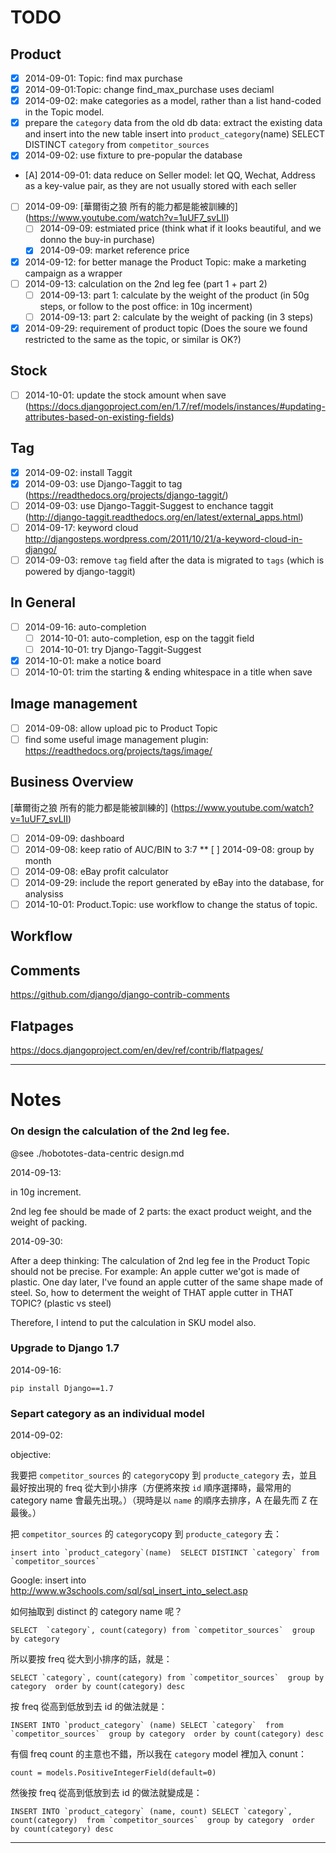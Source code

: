 # TODO

## Product
* [x] 2014-09-01: Topic: find max purchase
* [x] 2014-09-01:Topic: change find_max_purchase uses deciaml
* [x] 2014-09-02: make categories as a model, rather than a list hand-coded in the Topic model.
* [x] prepare the `category` data from the old db data: extract the existing data and insert into the new table
	insert into `product_category`(name)  SELECT DISTINCT `category` from `competitor_sources`
* [x] 2014-09-02: use fixture to pre-popular the database
* [A] 2014-09-01:  data reduce on Seller model: let QQ, Wechat, Address as a key-value pair, as they are not usually stored with each seller
* [ ] 2014-09-09: [華爾街之狼 所有的能力都是能被訓練的] (https://www.youtube.com/watch?v=1uUF7_svLII)
    * [ ] 2014-09-09: estmiated price (think what if it looks beautiful, and we donno the buy-in purchase)
    * [x] 2014-09-09: market reference price
* [x] 2014-09-12: for better manage the Product Topic: make a  marketing campaign as a wrapper
* [ ] 2014-09-13: calculation on the 2nd leg fee (part 1 + part 2)
	* [ ] 2014-09-13: part 1: calculate by the weight of the product (in 50g steps, or follow to the post office: in 10g incerment)
	* [ ] 2014-09-13: part 2: calculate by the weight of packing (in 3 steps)
* [x] 2014-09-29: requirement of product topic (Does the soure we found restricted to the same as the topic, or similar is OK?)

## Stock
* [ ] 2014-10-01: update the stock amount when save (https://docs.djangoproject.com/en/1.7/ref/models/instances/#updating-attributes-based-on-existing-fields)

## Tag
* [x] 2014-09-02: install Taggit
* [x] 2014-09-03: use Django-Taggit to tag (https://readthedocs.org/projects/django-taggit/)
* [ ] 2014-09-03: use Django-Taggit-Suggest to enchance taggit (http://django-taggit.readthedocs.org/en/latest/external_apps.html)
* [ ] 2014-09-17: keyword cloud http://djangosteps.wordpress.com/2011/10/21/a-keyword-cloud-in-django/
* [ ] 2014-09-03: remove `tag` field after the data is migrated to `tags` (which is powered by django-taggit)

## In General
* [ ] 2014-09-16: auto-completion
    * [ ] 2014-10-01: auto-completion, esp on the taggit field
    * [ ] 2014-10-01: try Django-Taggit-Suggest
* [x] 2014-10-01: make a notice board
* [ ] 2014-10-01: trim the starting & ending whitespace in a title when save

## Image management
* [ ] 2014-09-08: allow upload pic to Product Topic
* [ ] find some useful image management plugin: https://readthedocs.org/projects/tags/image/

## Business Overview

[華爾街之狼 所有的能力都是能被訓練的] (https://www.youtube.com/watch?v=1uUF7_svLII)

* [ ] 2014-09-09: dashboard
* [ ] 2014-09-08: keep ratio of AUC/BIN to  3:7
    ** [ ] 2014-09-08: group by month
* [ ] 2014-09-08: eBay profit calculator
* [ ] 2014-09-29: include the report generated by eBay into the database, for analysiss
* [ ] 2014-10-01: Product.Topic: use workflow to change the status of topic.
 
## Workflow

## Comments
https://github.com/django/django-contrib-comments

## Flatpages
https://docs.djangoproject.com/en/dev/ref/contrib/flatpages/

----
# Notes


### On design the calculation of the 2nd leg fee.

@see ./hobototes-data-centric design.md

2014-09-13:

in 10g increment.

2nd leg fee should be made of 2 parts: the exact product weight, and the weight of packing.

2014-09-30:

After a deep thinking:
The calculation of 2nd leg fee in the Product Topic should not be precise. For example: An apple cutter we'got is made of plastic. One day later, I've found an apple cutter of the same shape made of steel. So, how to determent the weight of THAT apple cutter in THAT TOPIC? (plastic vs steel)

Therefore, I intend to put the calculation in SKU model also.

### Upgrade to Django 1.7

2014-09-16:

	pip install Django==1.7

### Separt category as an individual model

2014-09-02:

objective: 

我要把 `competitor_sources` 的 `category`copy 到 `producte_category` 去，並且最好按出現的 freq 從大到小排序（方便將來按 `id` 順序選擇時，最常用的 category name 會最先出現。）（現時是以 `name` 的順序去排序，A 在最先而 Z 在最後。）

把 `competitor_sources` 的 `category`copy 到 `producte_category` 去：

	insert into `product_category`(name)  SELECT DISTINCT `category` from `competitor_sources`
Google: insert into
http://www.w3schools.com/sql/sql_insert_into_select.asp

如何抽取到 distinct 的 category name 呢？

	SELECT  `category`, count(category) from `competitor_sources`  group by category


所以要按 freq 從大到小排序的話，就是：

	SELECT `category`, count(category) from `competitor_sources`  group by category  order by count(category) desc


按 freq 從高到低放到去 id 的做法就是：

    INSERT INTO `product_category` (name) SELECT `category`  from `competitor_sources`  group by category  order by count(category) desc



有個 freq count  的主意也不錯，所以我在 `category` model 裡加入 conunt： 

    count = models.PositiveIntegerField(default=0)


然後按 freq 從高到低放到去 id 的做法就變成是：

    INSERT INTO `product_category` (name, count) SELECT `category`, count(category)  from `competitor_sources`  group by category  order by count(category) desc

----
